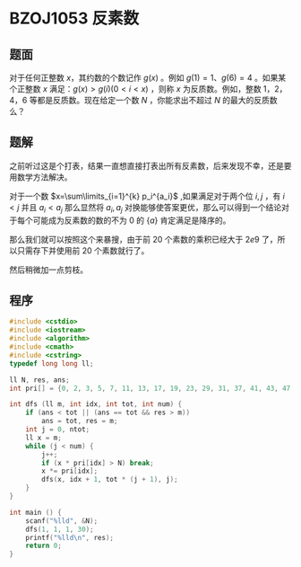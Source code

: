 # BZOJ1053 反素数

## 题面

对于任何正整数 $x$，其约数的个数记作 $g(x)$ 。例如 $g(1)=1、g(6)=4$ 。如果某个正整数 $x$ 满足：$g(x)>g(i) (0<i<x)$ ，则称 $x$ 为反质数。例如，整数 $1，2，4，6$ 等都是反质数。现在给定一个数 $N$ ，你能求出不超过 $N$ 的最大的反质数么？

## 题解

之前听过这是个打表，结果一直想直接打表出所有反素数，后来发现不幸，还是要用数学方法解决。

对于一个数 $x=\sum\limits_{i=1}^{k} p_i^{a_i}$  ,如果满足对于两个位 $i, j$ ，有 $i < j$ 并且 $a_i < a_j$ 那么显然将 $a_i, a_j$ 对换能够使答案更优，那么可以得到一个结论对于每个可能成为反素数的数的不为 $0$ 的 $\{a\}$ 肯定满足是降序的。

那么我们就可以按照这个来暴搜，由于前 $20$ 个素数的乘积已经大于 $2e9$ 了，所以只需存下并使用前 $20$ 个素数就行了。

然后稍微加一点剪枝。

## 程序

``` cpp
#include <cstdio>
#include <iostream>
#include <algorithm>
#include <cmath>
#include <cstring>
typedef long long ll;

ll N, res, ans;
int pri[] = {0, 2, 3, 5, 7, 11, 13, 17, 19, 23, 29, 31, 37, 41, 43, 47, 51};

int dfs (ll m, int idx, int tot, int num) {
    if (ans < tot || (ans == tot && res > m))
        ans = tot, res = m;
    int j = 0, ntot;
    ll x = m;
    while (j < num) {
        j++;
        if (x * pri[idx] > N) break;
        x *= pri[idx];
        dfs(x, idx + 1, tot * (j + 1), j);
    }
}

int main () {
    scanf("%lld", &N);
    dfs(1, 1, 1, 30);
    printf("%lld\n", res);
    return 0;
}

```

